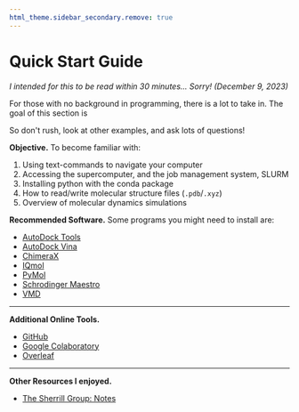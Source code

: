 ```yaml
---
html_theme.sidebar_secondary.remove: true
---
```


# Quick Start Guide

*I intended for this to be read within 30 minutes... Sorry! (December 9, 2023)*

For those with no background in programming, there is a lot to take in. The goal of this section is

 So don't rush, look at other examples, and ask lots of questions! 

**Objective.** To become familiar with:

  1. Using text-commands to navigate your computer
  2. Accessing the supercomputer, and the job management system, SLURM
  3. Installing python with the conda package
  4. How to read/write molecular structure files (`.pdb`/`.xyz`) 
  5. Overview of molecular dynamics simulations

**Recommended Software.** Some programs you might need to install are:

* [AutoDock Tools](https://ccsb.scripps.edu/mgltools/)
* [AutoDock Vina](https://vina.scripps.edu/downloads/)
* [ChimeraX](https://www.cgl.ucsf.edu/chimerax/)
* [IQmol](https://iqmol.org)
* [PyMol](https://pymol.org/edu/)
* [Schrodinger Maestro](https://www.ks.uiuc.edu/Research/vmd/)
* [VMD](https://www.ks.uiuc.edu/Research/vmd/)

***

**Additional Online Tools.** 

* [GitHub](https://github.com)
* [Google Colaboratory](https://colab.research.google.com)
* [Overleaf](https://overleaf.com)

***

**Other Resources I enjoyed.**

* [The Sherrill Group: Notes](http://vergil.chemistry.gatech.edu/notes/)
